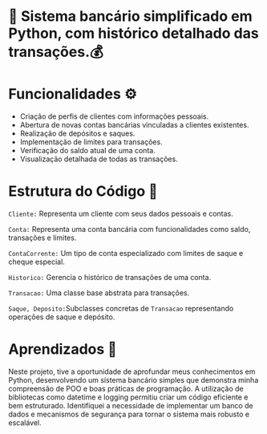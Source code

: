 
# 🏦 Sistema bancário simplificado em Python, com histórico detalhado das transações.💰

# Funcionalidades ⚙️

- Criação de perfis de clientes com informações pessoais.
- Abertura de novas contas bancárias vinculadas a clientes existentes.
- Realização de depósitos e saques.
- Implementação de limites para transações.
- Verificação do saldo atual de uma conta.
- Visualização detalhada de todas as transações.



# Estrutura do Código 🧬

`Cliente:` Representa um cliente com seus dados pessoais e contas. 

`Conta:` Representa uma conta bancária com funcionalidades como saldo, transações e limites.

`ContaCorrente:`  Um tipo de conta especializado com limites de saque e cheque especial.

`Historico:` Gerencia o histórico de transações de uma conta.

`Transacao:` Uma classe base abstrata para transações.

`Saque, Deposito:`Subclasses concretas de `Transacao` representando operações de saque e depósito.


# Aprendizados 🧠

Neste projeto, tive a oportunidade de aprofundar meus conhecimentos em Python, desenvolvendo um sistema bancário simples que demonstra minha compreensão de POO e boas práticas de programação. A utilização de bibliotecas como datetime e logging permitiu criar um código eficiente e bem estruturado. Identifiquei a necessidade de implementar um banco de dados e mecanismos de segurança para tornar o sistema mais robusto e escalável.
